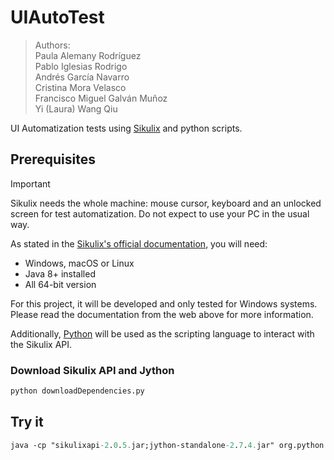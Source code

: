 # UIAutoTest

> Authors:  
> Paula Alemany Rodríguez  
> Pablo Iglesias Rodrigo  
> Andrés García Navarro  
> Cristina Mora Velasco  
> Francisco Miguel Galván Muñoz  
> Yi (Laura) Wang Qiu  

UI Automatization tests using [Sikulix](https://sikulix.github.io/docs/) and python scripts.

## Prerequisites

> [!IMPORTANT]
> Sikulix needs the whole machine: mouse cursor, keyboard and an unlocked screen for test automatization. Do not expect to use your PC in the usual way.

As stated in the [Sikulix's official documentation](https://sikulix.github.io/docs/start/installation), you will need:

- Windows, macOS or Linux
- Java 8+ installed
- All 64-bit version

For this project, it will be developed and only tested for Windows systems. Please read the documentation from the web above for more information.

Additionally, [Python](https://www.python.org/downloads/) will be used as the scripting language to interact with the Sikulix API.

### Download Sikulix API and Jython

```py
python downloadDependencies.py
```

## Try it

```ps
java -cp "sikulixapi-2.0.5.jar;jython-standalone-2.7.4.jar" org.python.util.jython test_script.py
```
